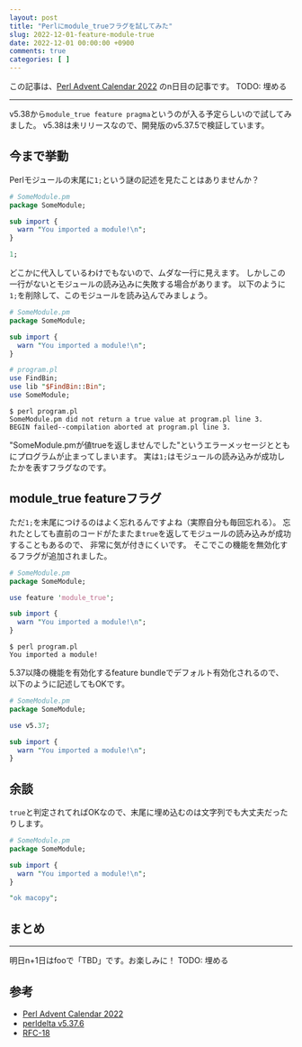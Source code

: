 ```yaml
---
layout: post
title: "Perlにmodule_trueフラグを試してみた"
slug: 2022-12-01-feature-module-true
date: 2022-12-01 00:00:00 +0900
comments: true
categories: [ ]
---
```


この記事は、[Perl Advent Calendar 2022](https://qiita.com/advent-calendar/2022/perl) のn日目の記事です。 TODO: 埋める

----

v5.38から`module_true feature pragma`というのが入る予定らしいので試してみました。
v5.38は未リリースなので、開発版のv5.37.5で検証しています。

## 今まで挙動

Perlモジュールの末尾に`1;`という謎の記述を見たことはありませんか？

```perl
# SomeModule.pm
package SomeModule;

sub import {
  warn "You imported a module!\n";
}

1;
```

どこかに代入しているわけでもないので、ムダな一行に見えます。
しかしこの一行がないとモジュールの読み込みに失敗する場合があります。
以下のように`1;`を削除して、このモジュールを読み込んでみましょう。

```perl
# SomeModule.pm
package SomeModule;

sub import {
  warn "You imported a module!\n";
}
```

```perl
# program.pl
use FindBin;
use lib "$FindBin::Bin";
use SomeModule;
```

```
$ perl program.pl
SomeModule.pm did not return a true value at program.pl line 3.
BEGIN failed--compilation aborted at program.pl line 3.
```

"SomeModule.pmが値trueを返しませんでした"というエラーメッセージとともにプログラムが止まってしまいます。
実は`1;`はモジュールの読み込みが成功したかを表すフラグなのです。


## module_true featureフラグ

ただ`1;`を末尾につけるのはよく忘れるんですよね（実際自分も毎回忘れる）。
忘れたとしても直前のコードがたまたま`true`を返してモジュールの読み込みが成功することもあるので、
非常に気が付きにくいです。
そこでこの機能を無効化するフラグが追加されました。

```perl
# SomeModule.pm
package SomeModule;

use feature 'module_true';

sub import {
  warn "You imported a module!\n";
}
```

```
$ perl program.pl
You imported a module!
```

5.37以降の機能を有効化するfeature bundleでデフォルト有効化されるので、
以下のように記述してもOKです。

```perl
# SomeModule.pm
package SomeModule;

use v5.37;

sub import {
  warn "You imported a module!\n";
}
```

## 余談

`true`と判定されてればOKなので、末尾に埋め込むのは文字列でも大丈夫だったりします。

```perl
# SomeModule.pm
package SomeModule;

sub import {
  warn "You imported a module!\n";
}

"ok macopy";
```

## まとめ

----

明日n+1日はfooで「TBD」です。お楽しみに！ TODO: 埋める

## 参考

- [Perl Advent Calendar 2022](https://qiita.com/advent-calendar/2022/perl)
- [perldelta v5.37.6](https://metacpan.org/release/CORION/perl-5.37.6/view/pod/perldelta.pod)
- [RFC-18](https://github.com/Perl/RFCs/blob/main/rfcs/rfc0018.md)
